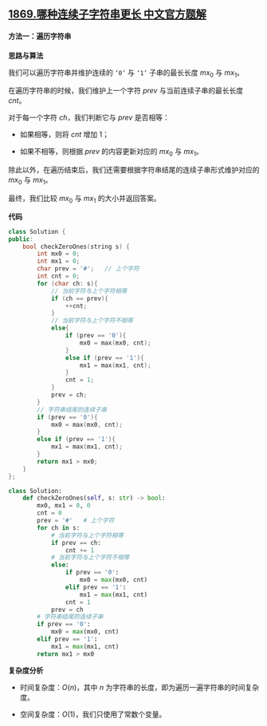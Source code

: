 ## [1869.哪种连续子字符串更长 中文官方题解](https://leetcode.cn/problems/longer-contiguous-segments-of-ones-than-zeros/solutions/100000/na-chong-lian-xu-zi-zi-fu-chuan-geng-cha-loxt)
#### 方法一：遍历字符串

**思路与算法**

我们可以遍历字符串并维护连续的 $\texttt{`0'}$ 与 $\texttt{`1'}$ 子串的最长长度 $\textit{mx}_0$ 与 $\textit{mx}_1$。

在遍历字符串的时候，我们维护上一个字符 $\textit{prev}$ 与当前连续子串的最长长度 $\textit{cnt}$。

对于每一个字符 $\textit{ch}$，我们判断它与 $\textit{prev}$ 是否相等：

- 如果相等，则将 $\textit{cnt}$ 增加 $1$；

- 如果不相等，则根据 $\textit{prev}$ 的内容更新对应的 $\textit{mx}_0$ 与 $\textit{mx}_1$。

除此以外，在遍历结束后，我们还需要根据字符串结尾的连续子串形式维护对应的 $\textit{mx}_0$ 与 $\textit{mx}_1$。

最终，我们比较 $\textit{mx}_0$ 与 $\textit{mx}_1$ 的大小并返回答案。

**代码**

```C++ [sol1-C++]
class Solution {
public:
    bool checkZeroOnes(string s) {
        int mx0 = 0;
        int mx1 = 0;
        char prev = '#';   // 上个字符
        int cnt = 0;
        for (char ch: s){
            // 当前字符与上个字符相等
            if (ch == prev){
                ++cnt;
            }
            // 当前字符与上个字符不相等
            else{
                if (prev == '0'){
                    mx0 = max(mx0, cnt);
                }
                else if (prev == '1'){
                    mx1 = max(mx1, cnt);
                }
                cnt = 1;
            }
            prev = ch;
        }
        // 字符串结尾的连续子串
        if (prev == '0'){
            mx0 = max(mx0, cnt);
        }
        else if (prev == '1'){
            mx1 = max(mx1, cnt);
        }
        return mx1 > mx0;
    }
};
```

```Python [sol1-Python3]
class Solution:
    def checkZeroOnes(self, s: str) -> bool:
        mx0, mx1 = 0, 0
        cnt = 0
        prev = '#'   # 上个字符
        for ch in s:
            # 当前字符与上个字符相等
            if prev == ch:
                cnt += 1
            # 当前字符与上个字符不相等
            else:
                if prev == '0':
                    mx0 = max(mx0, cnt)
                elif prev == '1':
                    mx1 = max(mx1, cnt)
                cnt = 1
            prev = ch
        # 字符串结尾的连续子串
        if prev == '0':
            mx0 = max(mx0, cnt)
        elif prev == '1':
            mx1 = max(mx1, cnt)
        return mx1 > mx0
```

**复杂度分析**

- 时间复杂度：$O(n)$，其中 $n$ 为字符串的长度，即为遍历一遍字符串的时间复杂度。

- 空间复杂度：$O(1)$，我们只使用了常数个变量。